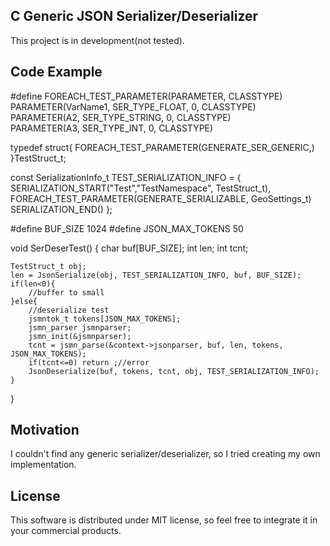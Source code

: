 ## C Generic JSON Serializer/Deserializer
 
This project is in development(not tested).

## Code Example

#define FOREACH_TEST_PARAMETER(PARAMETER, CLASSTYPE) \
         PARAMETER(VarName1,   SER_TYPE_FLOAT,  0, CLASSTYPE) \
         PARAMETER(A2,         SER_TYPE_STRING, 0, CLASSTYPE) \
         PARAMETER(A3,         SER_TYPE_INT,    0, CLASSTYPE) 
		
typedef struct{
  FOREACH_TEST_PARAMETER(GENERATE_SER_GENERIC,)
}TestStruct_t;


const SerializationInfo_t TEST_SERIALIZATION_INFO = {
    SERIALIZATION_START("Test","TestNamespace", TestStruct_t),
    FOREACH_TEST_PARAMETER(GENERATE_SERIALIZABLE, GeoSettings_t)
    SERIALIZATION_END()
};

#define BUF_SIZE 1024
#define JSON_MAX_TOKENS 50

void SerDeserTest()
{
	char buf[BUF_SIZE];
	int len;
	int tcnt;
	
	TestStruct_t obj;
	len = JsonSerialize(obj, TEST_SERIALIZATION_INFO, buf, BUF_SIZE);
	if(len<0){
		//buffer to small
	}else{
		//deserialize test
		jsmntok_t tokens[JSON_MAX_TOKENS];
		jsmn_parser jsmnparser;
		jsmn_init(&jsmnparser);
		tcnt = jsmn_parse(&context->jsonparser, buf, len, tokens, JSON_MAX_TOKENS);
		if(tcnt<=0) return ;//error
		JsonDeserialize(buf, tokens, tcnt, obj, TEST_SERIALIZATION_INFO);
	}
}



## Motivation

I couldn't find any generic serializer/deserializer, so I tried creating my own implementation. 

## License

This software is distributed under MIT license, so feel free to integrate it in your commercial products.
